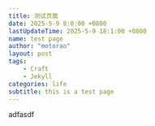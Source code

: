 ```yaml
---
title: 测试页面
date: 2025-5-9 8:0:00 +0800
lastUpdateTime: 2025-5-9 18:1:00 +0800
name: test page
author: "motorao"
layout: post
tags: 
    - Craft
    - Jekyll
categories: life
subtitle: this is a test page
---
```

    
adfasdf




